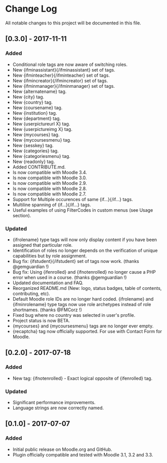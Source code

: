 # Change Log
All notable changes to this project will be documented in this file.

## [0.3.0] - 2017-11-11
### Added
- Conditional role tags are now aware of switching roles.
- New {ifminassistant}{/ifminassistant} set of tags.
- New {ifminteacher}{/ifminteacher} set of tags.
- New {ifmincreator}{/ifmincreator} set of tags.
- New {ifminmanager}{/ifminmanager} set of tags.
- New {alternatename} tag.
- New {city} tag.
- New {country} tag.
- New {coursename} tag.
- New {institution} tag.
- New {department} tag.
- New {userpictureurl X} tag.
- New {userpictureimg X} tag.
- New {mycourses} tag.
- New {mycoursesmenu} tag.
- New {sesskey} tag.
- New {categories} tag.
- New {categoriesmenu} tag.
- New {readonly} tag.
- Added CONTRIBUTE.md.
- Is now compatible with Moodle 3.4.
- Is now compatible with Moodle 3.0.
- Is now compatible with Moodle 2.9.
- Is now compatible with Moodle 2.8.
- Is now compatible with Moodle 2.7.
- Support for Multiple occurences of same {if...}{/if...} tags.
- Multiline spanning of {if...}{/if...} tags.
- Useful examples of using FilterCodes in custom menus (see Usage section).
### Updated
- {ifrolename} type tags will now only display content if you have been assigned that particular role.
- Identification of roles no longer depends on the verification of unique capabilities but by role assignment.
- Bug fix: {ifstudent}{/ifstudent} set of tags now work. (thanks @gemguardian !)
- Bug fix: Using {ifenrolled} and {ifnotenrolled} no longer cause a PHP error when used in a course. (thanks @gemguardian !)
- Updated documentation and FAQ.
- Reorganized README.md (New: logo, status badges, table of contents, contributing, etc).
- Default Moodle role IDs are no longer hard coded. {ifrolename} and {ifminrolename} type tags now use role archetypes instead of role shortnames. (thanks @FMCorz !)
- Fixed bug where no country was selected in user's profile.
- Project status is now BETA.
- {mycourses} and {mycoursesmenu} tags are no longer ever empty.
- {recaptcha} tag now officially supported. For use with Contact Form for Moodle.

## [0.2.0] - 2017-07-18
### Added
- New tag: {ifnotenrolled} - Exact logical opposite of {ifenrolled} tag.
### Updated
- Significant performance improvements.
- Language strings are now correctly named.

## [0.1.0] - 2017-07-07
### Added
- Initial public release on Moodle.org and GitHub.
- Plugin officially compatible and tested with Moodle 3.1, 3.2 and 3.3.
